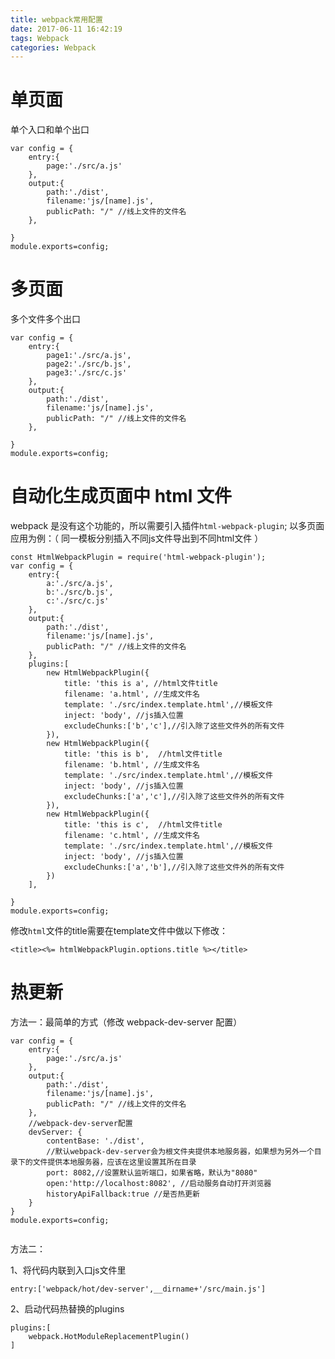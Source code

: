 ```yaml
---
title: webpack常用配置
date: 2017-06-11 16:42:19
tags: Webpack
categories: Webpack
---
```

# 单页面
单个入口和单个出口
```
var config = {
	entry:{
		page:'./src/a.js'	
	}, 
	output:{
		path:'./dist',
		filename:'js/[name].js',
		publicPath: "/" //线上文件的文件名
	},
	
}
module.exports=config;
```


# 多页面
多个文件多个出口
```
var config = {
	entry:{
		page1:'./src/a.js',
		page2:'./src/b.js',	
		page3:'./src/c.js'	
	}, 
	output:{
		path:'./dist',
		filename:'js/[name].js',
		publicPath: "/" //线上文件的文件名
	},
	
}
module.exports=config;

```

# 自动化生成页面中 html 文件
webpack 是没有这个功能的，所以需要引入插件`html-webpack-plugin`;
以多页面应用为例：（ 同一模板分别插入不同js文件导出到不同html文件 ）

```
const HtmlWebpackPlugin = require('html-webpack-plugin');
var config = {
	entry:{
		a:'./src/a.js',
		b:'./src/b.js',	
		c:'./src/c.js'	
	}, 
	output:{
		path:'./dist',
		filename:'js/[name].js',
		publicPath: "/" //线上文件的文件名
	},
	plugins:[
 		new HtmlWebpackPlugin({
 			title: 'this is a', //html文件title
			filename: 'a.html', //生成文件名
			template: './src/index.template.html',//模板文件
			inject: 'body', //js插入位置
			excludeChunks:['b','c'],//引入除了这些文件外的所有文件
 		}),
 		new HtmlWebpackPlugin({
 			title: 'this is b',  //html文件title
			filename: 'b.html', //生成文件名
			template: './src/index.template.html',//模板文件
			inject: 'body', //js插入位置
			excludeChunks:['a','c'],//引入除了这些文件外的所有文件
 		}),
 		new HtmlWebpackPlugin({
 			title: 'this is c',  //html文件title
			filename: 'c.html', //生成文件名
			template: './src/index.template.html',//模板文件
			inject: 'body', //js插入位置
			excludeChunks:['a','b'],//引入除了这些文件外的所有文件
 		})
   	],
	
}
module.exports=config;

```

修改`html`文件的title需要在template文件中做以下修改：
```
<title><%= htmlWebpackPlugin.options.title %></title>
```

# 热更新

方法一：最简单的方式（修改 webpack-dev-server 配置）

```
var config = {
	entry:{
		page:'./src/a.js'	
	}, 
	output:{
		path:'./dist',
		filename:'js/[name].js',
		publicPath: "/" //线上文件的文件名
	},
	//webpack-dev-server配置
	devServer: {
		contentBase: './dist',
		//默认webpack-dev-server会为根文件夹提供本地服务器，如果想为另外一个目录下的文件提供本地服务器，应该在这里设置其所在目录
		port: 8082,//设置默认监听端口，如果省略，默认为"8080"
		open:'http://localhost:8082', //启动服务自动打开浏览器
		historyApiFallback:true //是否热更新
	}
}
module.exports=config;
 
```

方法二：

1、将代码内联到入口js文件里 
```
entry:['webpack/hot/dev-server',__dirname+'/src/main.js']
```

2、启动代码热替换的plugins
```
plugins:[
	webpack.HotModuleReplacementPlugin()
]
```




















